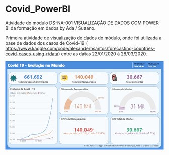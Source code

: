 # Covid_PowerBI
Atividade do módulo DS-NA-001 VISUALIZAÇÃO DE DADOS COM POWER BI da formação em dados by Ada / Suzano.

Primeira atividade de visualização de dados do módulo, onde foi utilizada a base de dados dos casos de Covid-19 ( https://www.kaggle.com/code/alexanderhsantos/forecasting-countries-covid-cases-using-r/data) entre as datas 22/01/2020 à 28/03/2020.

![alt text](https://github.com/NiloBSilvaJr/Covid_PowerBI/blob/main/Dash_Covid19.jpeg)
